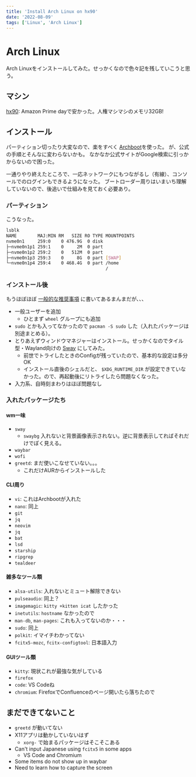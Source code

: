 ```yaml
---
title: 'Install Arch Linux on hx90'
date: '2022-08-09'
tags: ['Linux', 'Arch Linux']
---
```


# Arch Linux

Arch Linuxをインストールしてみた。せっかくなので色々記を残していこうと思う。

## マシン

[hx90](https://store.minisforum.jp/products/minisforum-elitemini-hx90): Amazon Prime dayで安かった。人権マシマシのメモリ32GB!

## インストール

パーティション切ったり大変なので、楽をすべく [Archboot](https://gitlab.archlinux.org/tpowa/archboot/-/wikis/Archboot-Homepage)を使った。
が、公式の手順とそんなに変わらないかも。
なかなか公式サイトがGoogle検索に引っかからないので困った。

一通りやり終えたところで、一応ネットワークにもつながるし（有線）、コンソールでのログインもできるようになった。
ブートローダー周りはいまいち理解していないので、後追いで仕組みを見ておく必要あり。

### パーティション

こうなった。

```bash
lsblk
NAME        MAJ:MIN RM   SIZE RO TYPE MOUNTPOINTS
nvme0n1     259:0    0 476.9G  0 disk 
├─nvme0n1p1 259:1    0     2M  0 part 
├─nvme0n1p2 259:2    0   512M  0 part 
├─nvme0n1p3 259:3    0     8G  0 part [SWAP]
└─nvme0n1p4 259:4    0 468.4G  0 part /home
                                      /
```

### インストール後

もうほぼほぼ [一般的な推奨事項](https://wiki.archlinux.jp/index.php/%E4%B8%80%E8%88%AC%E7%9A%84%E3%81%AA%E6%8E%A8%E5%A5%A8%E4%BA%8B%E9%A0%85) に書いてあるまんまだが、、、

* 一般ユーザーを追加
  * ひとまず `wheel` グループにも追加
* `sudo` とかも入ってなかったので `pacman -S sudo` した（入れたパッケージは別途まとめる）。
* とりあえずウィンドウマネジャーはインストール。せっかくなのでタイル型・Wayland向けの [Sway](https://swaywm.org/) にしてみた。
  * 前世でトライしたときのConfigが残っていたので、基本的な設定は多分OK
  * インストール直後のシェルだと、 `$XDG_RUNTIME_DIR` が設定できていなかった。ので、再起動後にリトライしたら問題なくなった。
* 入力系、自時刻まわりはほぼ問題なし

### 入れたパッケージたち

#### wm一味

* `sway`
  * `swaybg` 入れないと背景画像表示されない。逆に背景表示してればそれだけでぽく見える。
* `waybar`
* `wofi`
* `greetd`: まだ使いこなせていない。。。
  * これだけAURからインストールした

#### CLI周り

* `vi`: これはArchbootが入れた
* `nano`: 同上
* `git`
* `jq`
* `neovim`
* `jq`
* `bat`
* `lsd`
* `starship`
* `ripgrep`
* `tealdeer`

#### 雑多なツール類

* `alsa-utils`: 入れないとミュート解除できない
* `pulseaudio`: 同上？
* `imagemagic`: `kitty +kitten icat` したかった
* `inetutils`: `hostname` なかったので
* `man-db`, `man-pages`: これも入ってないのか・・・
* `sudo`: 同上
* `polkit`: イマイチわかってない
* `fcitx5-mozc`, `fcitx-configtool`: 日本語入力

#### GUIツール類

* `kitty`: 現状これが最強な気がしている
* `firefox`
* `code`: VS Codeね
* `chromium`: FirefoxでConfluenceのページ開いたら落ちたので

## まだできてないこと

* `greetd` が動いてない
* X11アプリは動かしていないはず
  * `xorg-` で始まるパッケージはそこそこある
* Can't input Japanese using `fcitx5` in some apps
  * VS Code and Chromium
* Some items do not show up in waybar
* Need to learn how to capture the screen